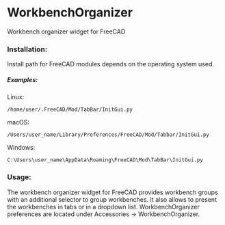 # WorkbenchOrganizer
Workbench organizer widget for FreeCAD

### Installation:

Install path for FreeCAD modules depends on the operating system used.

##### Examples:

Linux:

`/home/user/.FreeCAD/Mod/TabBar/InitGui.py`

macOS:

`/Users/user_name/Library/Preferences/FreeCAD/Mod/Tabbar/InitGui.py`

Windows:

`C:\Users\user_name\AppData\Roaming\FreeCAD\Mod\TabBar\InitGui.py`

### Usage:

The workbench organizer widget for FreeCAD provides workbench groups with an additional selector to group workbenches. It also allows to present the workbenches in tabs or in a dropdown list. WorkbenchOrganizer preferences are located under Accessories -> WorkbenchOrganizer.
